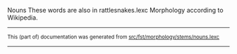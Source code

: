 Nouns
These words are also in rattlesnakes.lexc
Morphology according to Wikipedia.

* * *

<small>This (part of) documentation was generated from [src/fst/morphology/stems/nouns.lexc](https://github.com/giellalt/lang-bla/blob/main/src/fst/morphology/stems/nouns.lexc)</small>

---

